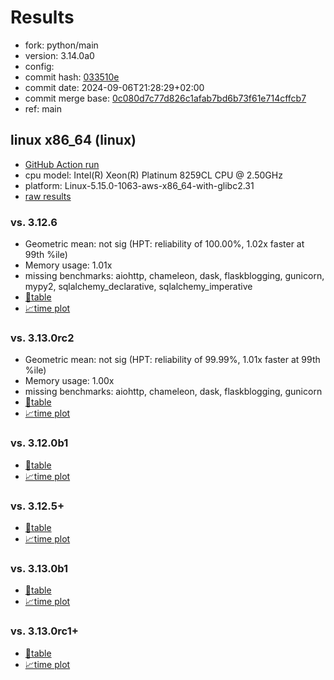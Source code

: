 # Results

- fork: python/main
- version: 3.14.0a0
- config: 
- commit hash: [033510e](https://github.com/python/cpython/commit/033510e)
- commit date: 2024-09-06T21:28:29+02:00
- commit merge base: [0c080d7c77d826c1afab7bd6b73f61e714cffcb7](https://github.com/python/cpython/commit/0c080d7c77d826c1afab7bd6b73f61e714cffcb7)
- ref: main

## linux x86_64 (linux)

- [GitHub Action run](https://github.com/facebookexperimental/free-threading-benchmarking/actions/runs/10741283179)
- cpu model: Intel(R) Xeon(R) Platinum 8259CL CPU @ 2.50GHz
- platform: Linux-5.15.0-1063-aws-x86_64-with-glibc2.31
- [raw results](bm-20240906-linux-x86_64-python-main-3.14.0a0-033510e.json)

### vs. 3.12.6

- Geometric mean: not sig (HPT: reliability of 100.00%, 1.02x faster at 99th %ile)
- Memory usage: 1.01x
- missing benchmarks: aiohttp, chameleon, dask, flaskblogging, gunicorn, mypy2, sqlalchemy_declarative, sqlalchemy_imperative
- [📄table](bm-20240906-linux-x86_64-python-main-3.14.0a0-033510e-vs-3.12.6.md)
- [📈time plot](bm-20240906-linux-x86_64-python-main-3.14.0a0-033510e-vs-3.12.6.svg)

### vs. 3.13.0rc2

- Geometric mean: not sig (HPT: reliability of 99.99%, 1.01x faster at 99th %ile)
- Memory usage: 1.00x
- missing benchmarks: aiohttp, chameleon, dask, flaskblogging, gunicorn
- [📄table](bm-20240906-linux-x86_64-python-main-3.14.0a0-033510e-vs-3.13.0rc2.md)
- [📈time plot](bm-20240906-linux-x86_64-python-main-3.14.0a0-033510e-vs-3.13.0rc2.svg)

### vs. 3.12.0b1

- [📄table](bm-20240906-linux-x86_64-python-main-3.14.0a0-033510e-vs-3.12.0b1.md)
- [📈time plot](bm-20240906-linux-x86_64-python-main-3.14.0a0-033510e-vs-3.12.0b1.svg)

### vs. 3.12.5+

- [📄table](bm-20240906-linux-x86_64-python-main-3.14.0a0-033510e-vs-3.12.5%2B.md)
- [📈time plot](bm-20240906-linux-x86_64-python-main-3.14.0a0-033510e-vs-3.12.5%2B.svg)

### vs. 3.13.0b1

- [📄table](bm-20240906-linux-x86_64-python-main-3.14.0a0-033510e-vs-3.13.0b1.md)
- [📈time plot](bm-20240906-linux-x86_64-python-main-3.14.0a0-033510e-vs-3.13.0b1.svg)

### vs. 3.13.0rc1+

- [📄table](bm-20240906-linux-x86_64-python-main-3.14.0a0-033510e-vs-3.13.0rc1%2B.md)
- [📈time plot](bm-20240906-linux-x86_64-python-main-3.14.0a0-033510e-vs-3.13.0rc1%2B.svg)

